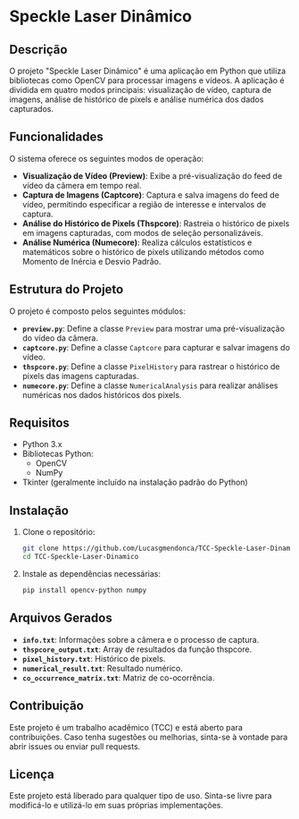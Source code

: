 # Speckle Laser Dinâmico

## Descrição

O projeto "Speckle Laser Dinâmico" é uma aplicação em Python que utiliza bibliotecas como OpenCV para processar imagens e vídeos. A aplicação é dividida em quatro modos principais: visualização de vídeo, captura de imagens, análise de histórico de pixels e análise numérica dos dados capturados.

## Funcionalidades
O sistema oferece os seguintes modos de operação:

- **Visualização de Vídeo (Preview)**: Exibe a pré-visualização do feed de vídeo da câmera em tempo real.
- **Captura de Imagens (Captcore)**: Captura e salva imagens do feed de vídeo, permitindo especificar a região de interesse e intervalos de captura.
- **Análise do Histórico de Pixels (Thspcore)**: Rastreia o histórico de pixels em imagens capturadas, com modos de seleção personalizáveis.
- **Análise Numérica (Numecore)**: Realiza cálculos estatísticos e matemáticos sobre o histórico de pixels utilizando métodos como Momento de Inércia e Desvio Padrão.

## Estrutura do Projeto

O projeto é composto pelos seguintes módulos:

- **`preview.py`**: Define a classe `Preview` para mostrar uma pré-visualização do vídeo da câmera.
- **`captcore.py`**: Define a classe `Captcore` para capturar e salvar imagens do vídeo.
- **`thspcore.py`**: Define a classe `PixelHistory` para rastrear o histórico de pixels das imagens capturadas.
- **`numecore.py`**: Define a classe `NumericalAnalysis` para realizar análises numéricas nos dados históricos dos pixels.

## Requisitos

- Python 3.x
- Bibliotecas Python:
    - OpenCV
    - NumPy
- Tkinter (geralmente incluído na instalação padrão do Python)

## Instalação

1. Clone o repositório:
    ```bash
    git clone https://github.com/Lucasgmendonca/TCC-Speckle-Laser-Dinamico.git
    cd TCC-Speckle-Laser-Dinamico
    ```

2. Instale as dependências necessárias:
    ```bash
    pip install opencv-python numpy
    ```

## Arquivos Gerados

- **`info.txt`**: Informações sobre a câmera e o processo de captura.
- **`thspcore_output.txt`**: Array de resultados da função thspcore.
- **`pixel_history.txt`**: Histórico de pixels.
- **`numerical_result.txt`**: Resultado numérico.
- **`co_occurrence_matrix.txt`**: Matriz de co-ocorrência.

## Contribuição

Este projeto é um trabalho acadêmico (TCC) e está aberto para contribuições. Caso tenha sugestões ou melhorias, sinta-se à vontade para abrir issues ou enviar pull requests.

## Licença

Este projeto está liberado para qualquer tipo de uso. Sinta-se livre para modificá-lo e utilizá-lo em suas próprias implementações.